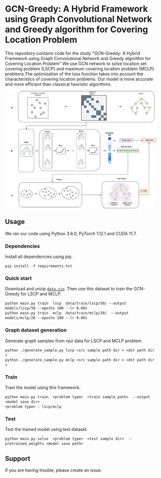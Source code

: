 # GCN-Greedy: A Hybrid Framework  using Graph Convolutional Network and Greedy algorithm for Covering Location Problem
This repository contains code for the study "GCN-Greedy: A Hybrid Framework  using Graph Convolutional Network and Greedy algorithm for Covering Location Problem"
We use GCN network to solve location set covering problem (LSCP) and maximum covering location problem (MCLP) problems.The optimization of the loss function takes into account the characteristics of covering location problems.
Our model is more accurate and more efficient than classical heuristic algorithms.


<img src="img/framework.jpg" width="500">


## Usage
We ran our code using Python 3.8.0, PyTorch 1.12.1 and CUDA 11.7.
### Dependencies
Install all dependencies using pip.
```shell
pip install -f requirements.txt
```
### Quick start
Download and unzip [`data.zip`](https://drive.google.com/file/d/1pmk8NhM2sfqmZ7hiqw0bT1e1NbVWeMhQ/view). Then use this dataset to train the GCN-Greedy for LSCP and MCLP.
```shell
python main.py train  lscp  data/train/lscp/50/ --output models/lscp/50 --epochs 100 --lr 0.001
python main.py train  mclp  data/train/mclp/20/  --output models/mclp/20 --epochs 100 --lr 0.001
```

### Graph dataset generation
Generate graph samples from npz data for LSCP and MCLP problem.
```shell
python ./generate_sample.py lscp <src sample path dir > <dst path dir >
python ./generate_sample.py mclp <src sample path dir > <dst path dir >
```
### Train
Train the model using this framework.
```shell
python main.py train  <problem type>  <train sample path>  --output <model save dir>  
<problem type> : lscp/mclp
```

### Test
Test the trained model using test dataset.
```shell 
python main.py solve  <problem type>  <test sample dir>  --pretrained_weights <model save path>  
```
## Support 
If you are having trouble, please create an issue.